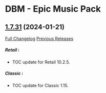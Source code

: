 # DBM - Epic Music Pack

## [1.7.31](https://github.com/ZelionGG/DBM-EpicMusicPack/tree/v1.7.31) (2024-01-21)

[Full Changelog](https://github.com/ZelionGG/DBM-EpicMusicPack/compare/v1.7.3...v1.7.31) [Previous Releases](https://github.com/ZelionGG/DBM-EpicMusicPack/releases)

##### _Retail :_
- TOC update for Retail 10.2.5.

##### _Classic :_
- TOC update for Classic 1.15.
